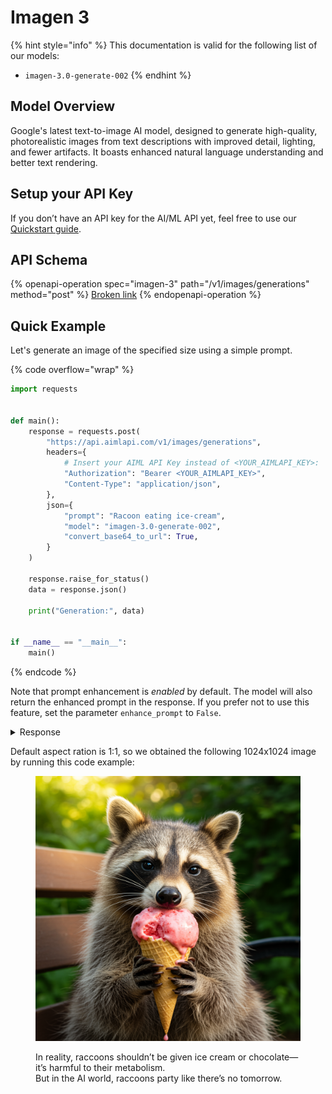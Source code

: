 # Imagen 3

{% hint style="info" %}
This documentation is valid for the following list of our models:

* `imagen-3.0-generate-002`
{% endhint %}

## Model Overview <a href="#model-overview" id="model-overview"></a>

Google's latest text-to-image AI model, designed to generate high-quality, photorealistic images from text descriptions with improved detail, lighting, and fewer artifacts. It boasts enhanced natural language understanding and better text rendering.

## Setup your API Key <a href="#setup-your-api-key" id="setup-your-api-key"></a>

If you don’t have an API key for the AI/ML API yet, feel free to use our [Quickstart guide](https://docs.aimlapi.com/quickstart/setting-up).

## API Schema

{% openapi-operation spec="imagen-3" path="/v1/images/generations" method="post" %}
[Broken link](broken-reference)
{% endopenapi-operation %}

## Quick Example

Let's generate an image of the specified size using a simple prompt.

{% code overflow="wrap" %}
```python
import requests


def main():
    response = requests.post(
        "https://api.aimlapi.com/v1/images/generations",
        headers={
            # Insert your AIML API Key instead of <YOUR_AIMLAPI_KEY>:
            "Authorization": "Bearer <YOUR_AIMLAPI_KEY>",
            "Content-Type": "application/json",
        },
        json={
            "prompt": "Racoon eating ice-cream",
            "model": "imagen-3.0-generate-002",
            "convert_base64_to_url": True,
        }
    )

    response.raise_for_status()
    data = response.json()

    print("Generation:", data)


if __name__ == "__main__":
    main()

```
{% endcode %}

Note that prompt enhancement is _enabled_ by default. The model will also return the enhanced prompt in the response. If you prefer not to use this feature, set the parameter `enhance_prompt` to `False`.

<details>

<summary>Response</summary>

{% code overflow="wrap" %}
```json5
Generation: {'data': [{'mime_type': 'image/png', 'url': 'https://cdn.aimlapi.com/generations/guepard/1746720987715-f2285114-7255-49fd-bef4-269b37225465.png', 'prompt': "A close-up shot of a playful raccoon with a mischievous glint in its eyes, enjoying a scoop of strawberry ice cream on a hot summer day. The raccoon is perched on a park bench, its small paws delicately holding the cone as it takes a satisfying lick. The ice cream melts slightly in the warm weather, creating a delightful, drippy texture. Sunlight bathes the scene in a warm, golden light, enhancing the colours and creating a vibrant atmosphere. The background is slightly blurred, with lush greenery and a hint of a vibrant blue sky. The photo is taken with a Canon EOS R5 camera using a 50mm lens, capturing the detail of the raccoon's fur, the melting ice cream, and the bright colours of the surroundings."}]}
```
{% endcode %}

</details>

Default aspect ration is 1:1, so we obtained the following 1024x1024 image by running this code example:

<figure><img src="../../../.gitbook/assets/1746720987715-f2285114-7255-49fd-bef4-269b37225465.png" alt=""><figcaption><p>In reality, raccoons shouldn’t be given ice cream or chocolate—it’s harmful to their metabolism. <br>But in the AI world, raccoons party like there’s no tomorrow.</p></figcaption></figure>
